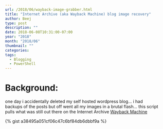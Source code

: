 ```yaml
---
url: /2018/06/wayback-image-grabber.html
title: "Internet Archive (aka Wayback Machine) blog image recovery"
author: Beej
type: post
description: ""
date: 2018-06-08T10:31:00-07:00
year: "2018"
month: "2018/06"
thumbnail: ""
categories:
tags:
  - Blogging
  - PowerShell
---
```


# Background: 
one day i accidentally deleted my self hosted wordpress blog... i had backups of the posts but off went all my images in a brutal flash... this script pulls what was still out there on the Internet Archive [Wayback Machine](https://archive.org/web/)
<!--more-->

{% gist a38495a051cf06c47c6bf84db6dbbf9a %}
